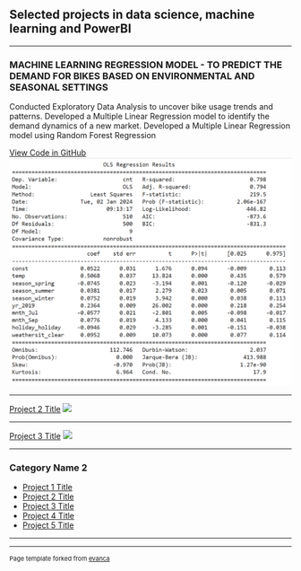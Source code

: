 ## Selected projects in data science, machine learning and PowerBI
---

### MACHINE LEARNING REGRESSION MODEL - TO PREDICT THE DEMAND FOR BIKES BASED ON ENVIRONMENTAL AND SEASONAL SETTINGS
Conducted Exploratory Data Analysis to uncover bike usage trends and patterns. Developed a Multiple Linear Regression model to identify the demand dynamics of a new market. Developed a Multiple Linear Regression model using Random Forest Regression

[View Code in GitHub](https://github.com/HarshavardhiniJS/ML-regression)
<img src="images/ML-reg-pic1.png?raw=true"/>

---
[Project 2 Title](/pdf/sample_presentation.pdf)
<img src="images/dummy_thumbnail.jpg?raw=true"/>

---
[Project 3 Title](http://example.com/)
<img src="images/dummy_thumbnail.jpg?raw=true"/>

---

### Category Name 2

- [Project 1 Title](http://example.com/)
- [Project 2 Title](http://example.com/)
- [Project 3 Title](http://example.com/)
- [Project 4 Title](http://example.com/)
- [Project 5 Title](http://example.com/)

---




---
<p style="font-size:11px">Page template forked from <a href="https://github.com/evanca/quick-portfolio">evanca</a></p>
<!-- Remove above link if you don't want to attibute -->
